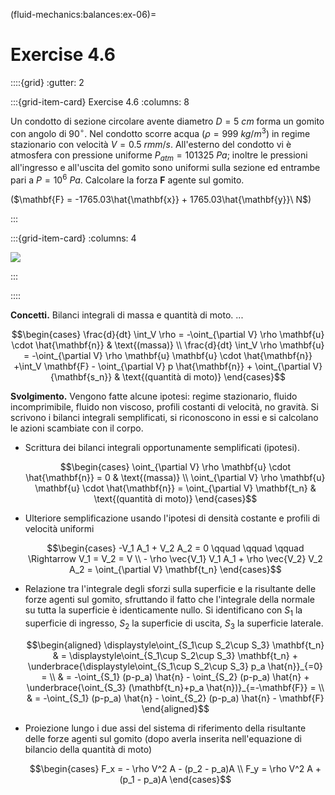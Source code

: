 (fluid-mechanics:balances:ex-06)=
# Exercise 4.6

::::{grid}
:gutter: 2

:::{grid-item-card} Exercise 4.6
:columns: 8

Un condotto di sezione circolare avente diametro $D = 5\ cm$ 
forma un gomito con angolo di $90^\circ$. Nel condotto scorre acqua ($\rho = 
999\ kg/m^3$) in regime stazionario con velocità $V = 
0.5\ rm m/s$. All'esterno del condotto vi è atmosfera con 
pressione uniforme $P_{atm}=101325\ Pa$; inoltre le pressioni 
all'ingresso e all'uscita del gomito sono uniformi sulla sezione ed 
entrambe pari a $P=10^6\ Pa$. Calcolare la forza $\mathbf{F}$ agente 
sul gomito.

($\mathbf{F} = -1765.03\hat{\mathbf{x}} + 1765.03\hat{\mathbf{y}}\  N$)

:::

:::{grid-item-card}
:columns: 4

![](../../fig/gomito_01.png)

:::

::::


**Concetti.** Bilanci integrali di massa e quantità di moto. ... 

$$\begin{cases}
  \frac{d}{dt} \int_V \rho = -\oint_{\partial V} \rho \mathbf{u} \cdot \hat{\mathbf{n}}  & \text{(massa)} \\
  \frac{d}{dt} \int_V \rho \mathbf{u} = -\oint_{\partial V} \rho \mathbf{u} \mathbf{u} \cdot \hat{\mathbf{n}}
  +\int_V \mathbf{F} - \oint_{\partial V} p \hat{\mathbf{n}} + \oint_{\partial V} {\mathbf{s_n}} & \text{(quantità di moto)}
\end{cases}$$

**Svolgimento.** Vengono fatte alcune ipotesi: regime stazionario, fluido incomprimibile,
fluido non viscoso, profili costanti di velocità, no gravità. Si
scrivono i bilanci integrali semplificati, si riconoscono in essi e si
calcolano le azioni scambiate con il corpo.

-   Scrittura dei bilanci integrali opportunamente semplificati
    (ipotesi). 

    $$\begin{cases}
          \oint_{\partial V} \rho \mathbf{u} \cdot \hat{\mathbf{n}} = 0  & \text{(massa)} \\
          \oint_{\partial V} \rho \mathbf{u} \mathbf{u} \cdot \hat{\mathbf{n}} = \oint_{\partial V} \mathbf{t_n} & \text{(quantità di moto)}
         \end{cases}$$

-   Ulteriore semplificazione usando l'ipotesi di densità costante e
    profili di velocità uniformi

    $$\begin{cases}
          -V_1 A_1 + V_2 A_2 = 0 \qquad \qquad \qquad \Rightarrow  V_1 = V_2 = V \\
          - \rho \vec{V_1} V_1 A_1 + \rho \vec{V_2} V_2 A_2 = \oint_{\partial V} \mathbf{t_n}
         \end{cases}$$

-   Relazione tra l'integrale degli sforzi sulla superficie e la
    risultante delle forze agenti sul gomito, sfruttando il fatto che
    l'integrale della normale su tutta la superficie è identicamente
    nullo. Si identificano con $S_1$ la superficie di ingresso, $S_2$ la
    superficie di uscita, $S_3$ la superficie laterale.

    $$\begin{aligned}
           \displaystyle\oint_{S_1\cup S_2\cup S_3} \mathbf{t_n} & =  \displaystyle\oint_{S_1\cup S_2\cup S_3} \mathbf{t_n} + \underbrace{\displaystyle\oint_{S_1\cup S_2\cup S_3} p_a \hat{n}}_{=0} = \\
          & = -\oint_{S_1} (p-p_a) \hat{n} - \oint_{S_2} (p-p_a) \hat{n} + \underbrace{\oint_{S_3} (\mathbf{t_n}+p_a \hat{n})}_{=-\mathbf{F}} =  \\
          & = -\oint_{S_1} (p-p_a) \hat{n} - \oint_{S_2} (p-p_a) \hat{n} - \mathbf{F} 
         \end{aligned}$$

-   Proiezione lungo i due assi del sistema di riferimento della
    risultante delle forze agenti sul gomito (dopo averla inserita
    nell'equazione di bilancio della quantità di moto) 

    $$\begin{cases}
        F_x = - \rho V^2 A - (p_2 - p_a)A   \\
        F_y =  \rho V^2 A + (p_1 - p_a)A  
      \end{cases}$$
